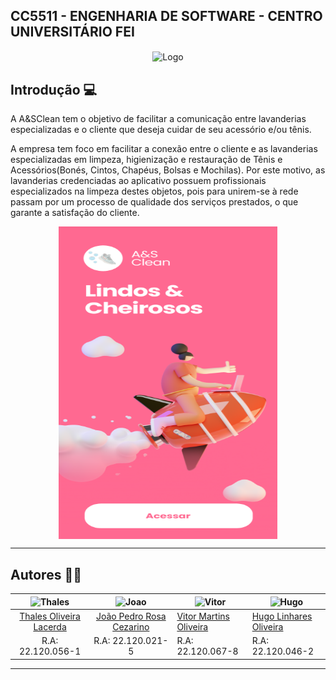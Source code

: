 ## CC5511 - ENGENHARIA DE SOFTWARE - CENTRO UNIVERSITÁRIO FEI

<p align="center">
  <img alt="Logo" align="center" src ="https://github.com/Mazzaro0/AlexaHome_Solutions/blob/main/alexahome%20solution.png/A-SClean/blob/main/image/logo.png" width="750" height="600"></img>
<p>

<!-- INTRODUCAO -->
## Introdução 💻
  
A A&SClean tem o objetivo de facilitar a comunicação entre lavanderias especializadas e o cliente que deseja cuidar de seu acessório e/ou tênis.

A empresa tem foco em facilitar a conexão entre o cliente e as lavanderias especializadas em limpeza, higienização e restauração de Tênis e Acessórios(Bonés, Cintos, Chapéus, Bolsas e Mochilas). Por este motivo, as lavanderias credenciadas ao aplicativo possuem profissionais especializados na limpeza destes objetos, pois para unirem-se à rede passam por um processo de qualidade dos serviços prestados, o que garante a satisfação do cliente.

<p align="center">
  <img alt="Proto" align="center" src ="https://github.com/MuriloGomesMunhoz/A-SClean/blob/main/image/prototype.png" width="350" height="500"></img>
<p>

***

<!-- AAUTORES -->
## Autores 👨‍💻
| <img src="https://avatars.githubusercontent.com/u/63318165?v=4" alt="Thales" width="150"/> | <img src="https://avatars.githubusercontent.com/u/69048604?v=4" alt="Joao" width="150"/> | <img src="https://avatars.githubusercontent.com/u/65295232?v=4" alt="Vitor" width="150"/> | <img src="https://avatars.githubusercontent.com/u/72151253?v=4" alt="Hugo" width="150"/> |
|:-------------------------------------------------------------------------------------------:|:-------------------------------------------------------------------------------------------:|---------------------------------------------------------------------------------------------|--------------------------------------------------------------------------------------------|
| [Thales Oliveira Lacerda](https://github.com/LacThales)                                 | [João Pedro Rosa Cezarino](https://github.com/akajhon)                                      | [Vitor Martins Oliveira](https://github.com/vihmar)                                         | [Hugo Linhares Oliveira](https://github.com/hugolinhareso)                                       |
| R.A: 22.120.056-1                                                                          | R.A: 22.120.021-5                                                                           | R.A: 22.120.067-8                                                                           | R.A: 22.120.046-2                                                                          |
***
